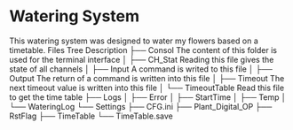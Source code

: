 # Watering System
This watering system was designed to water my flowers based on a timetable.
Files Tree					Description
├── Consol					The content of this folder is used for the terminal interface
│	├── CH_Stat				Reading this file gives the state of all channels
│	├── Input					A command is writed to this file
│	├── Output				The return of a command is written into this file
│	├── Timeout				The next timeout value is written into this file
│	└── TimeoutTable	Read this file to get the time table
├── Logs
│	├── Error
│	├── StartTime
│	├── Temp
│	└── WateringLog
└── Settings
 	├── CFG.ini
	├── Plant_Digital_OP
	├── RstFlag
	├── TimeTable
	└── TimeTable.save
